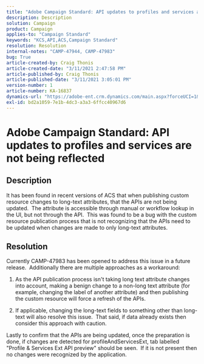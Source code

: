 ```yaml
---
title: "Adobe Campaign Standard: API updates to profiles and services are not being reflected"
description: Description
solution: Campaign
product: Campaign
applies-to: "Campaign Standard"
keywords: "KCS,API,ACS,Campaign Standard"
resolution: Resolution
internal-notes: "CAMP-47944, CAMP-47983"
bug: True
article-created-by: Craig Thonis
article-created-date: "3/11/2021 2:47:58 PM"
article-published-by: Craig Thonis
article-published-date: "3/11/2021 3:05:01 PM"
version-number: 1
article-number: KA-16837
dynamics-url: "https://adobe-ent.crm.dynamics.com/main.aspx?forceUCI=1&pagetype=entityrecord&etn=knowledgearticle&id=9e584fc3-7882-eb11-a812-000d3a3b2c6b"
exl-id: bd2a1059-7e1b-4dc3-a3a3-6ffcc40967d6
---
```

# Adobe Campaign Standard: API updates to profiles and services are not being reflected

## Description


It has been found in recent versions of ACS that when publishing custom resource changes to long-text attributes, that the APIs are not being updated.  The attribute is accessible through manual or workflow lookup in the UI, but not through the API.  This was found to be a bug with the custom resource publication process that is not recognizing that the APIs need to be updated when changes are made to only long-text attributes.


## Resolution


Currently CAMP-47983 has been opened to address this issue in a future release.  Additionally there are multiple approaches as a workaround:

1) As the API publication process isn't taking long text attribute changes into account, making a benign change to a non-long text attribute (for example, changing the label of another attribute) and then publishing the custom resource will force a refresh of the APIs.

2) If applicable, changing the long-text fields to something other than long-text will also resolve this issue.  That said, if data already exists then consider this approach with caution.



Lastly to confirm that the APIs are being updated, once the preparation is done, if changes are detected for profileAndServicesExt, tab labelled "Profile & Services Ext API preview" should be seen.  If it is not present then no changes were recognized by the application.
